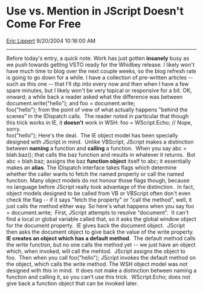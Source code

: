 <div id="page">

# Use vs. Mention in JScript Doesn't Come For Free

[Eric Lippert](https://social.msdn.microsoft.com/profile/Eric%20Lippert) 9/20/2004 10:16:00 AM

-----

<div id="content">

Before today's entry, a quick note. Work has just gotten **insanely** busy as we push towards getting VSTO ready for the Whidbey release. I likely won't have much time to blog over the next couple weeks, so the blog refresh rate is going to go down for a while. I have a collection of pre-written articles -- such as this one -- that I'll dip into every now and then when I have a few spare minutes, but I likely won't be very topical or responsive for a bit. OK, onward; a while back a reader asked what the difference was between document.write("hello"); and foo = document.write;  
foo("hello"); from the point of view of what actually happens "behind the scenes" in the IDispatch calls.  The reader noted in particular that though this trick works in IE, it **doesn't** work in WSH: foo = WScript.Echo; // Nope, sorry.  
foo("hello"); Here's the deal.  The IE object model has been specially designed with JScript in mind.  Unlike VBScript, JScript makes a distinction between **naming** a function and **calling** a function.  When you say abc = blah.baz(); that calls the baz function and results in whatever it returns.  But abc = blah.baz; assigns the baz **function object** itself to abc; it essentially makes an **alias**. The IDispatch interface takes flags which determine whether the caller wants to fetch the named property or call the named function. Many object models do not honour those flags though, because no language before JScript really took advantage of the distinction.  In fact, object models designed to be called from VB or VBScript often don't even check the flag -- if it says "fetch the property" or "call the method", well, it just calls the method either way. So here's what happens when you say foo = document.write;  First, JScript attempts to resolve "document".  It can't find a local or global variable called that, so it asks the global window object for the document property.  IE gives back the document object.  JScript then asks the document object to give back the value of the write property.  **IE creates an object which has a default method**.  The default method calls the write function, but no one calls the method yet -- we just have an object which, when invoked, will call the mehtod.  JScript assigns the object to foo.  Then when you call foo("hello"); JScript invokes the default method on the object, which calls the write method. The WSH object model was not designed with this in mind.  It does not make a distinction between naming a function and calling it, so you can't use this trick.  WScript.Echo; does not give back a function object that can be invoked later.

</div>

</div>

